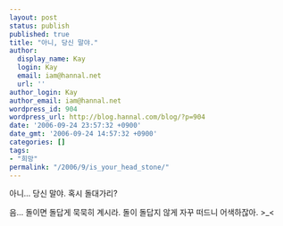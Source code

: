 ```yaml
---
layout: post
status: publish
published: true
title: "아니, 당신 말야."
author:
  display_name: Kay
  login: Kay
  email: iam@hannal.net
  url: ''
author_login: Kay
author_email: iam@hannal.net
wordpress_id: 904
wordpress_url: http://blog.hannal.com/blog/?p=904
date: '2006-09-24 23:57:32 +0900'
date_gmt: '2006-09-24 14:57:32 +0900'
categories: []
tags:
- "희망"
permalink: "/2006/9/is_your_head_stone/"
---
```

<p>아니... 당신 말야. 혹시 돌대가리?</p>
<p>음... 돌이면 돌답게 묵묵히 계시라. 돌이 돌답지 않게 자꾸 떠드니 어색하잖아. &gt;_&lt;</p>
